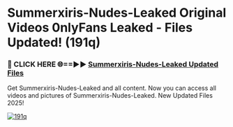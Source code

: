 # Summerxiris-Nudes-Leaked Original Videos 0nlyFans Leaked - Files Updated! (191q)

<h3>🔴 CLICK HERE 🌐==►► <a href="https://tinyurl.com/yc6ubb5a" rel="nofollow">Summerxiris-Nudes-Leaked Updated Files</a></h3>

Get Summerxiris-Nudes-Leaked and all content. Now you can access all videos and pictures of Summerxiris-Nudes-Leaked. New Updated Files 2025!

[![191q](https://i.imgur.com/7eu0CRL.gif)](https://tinyurl.com/yc6ubb5a)
